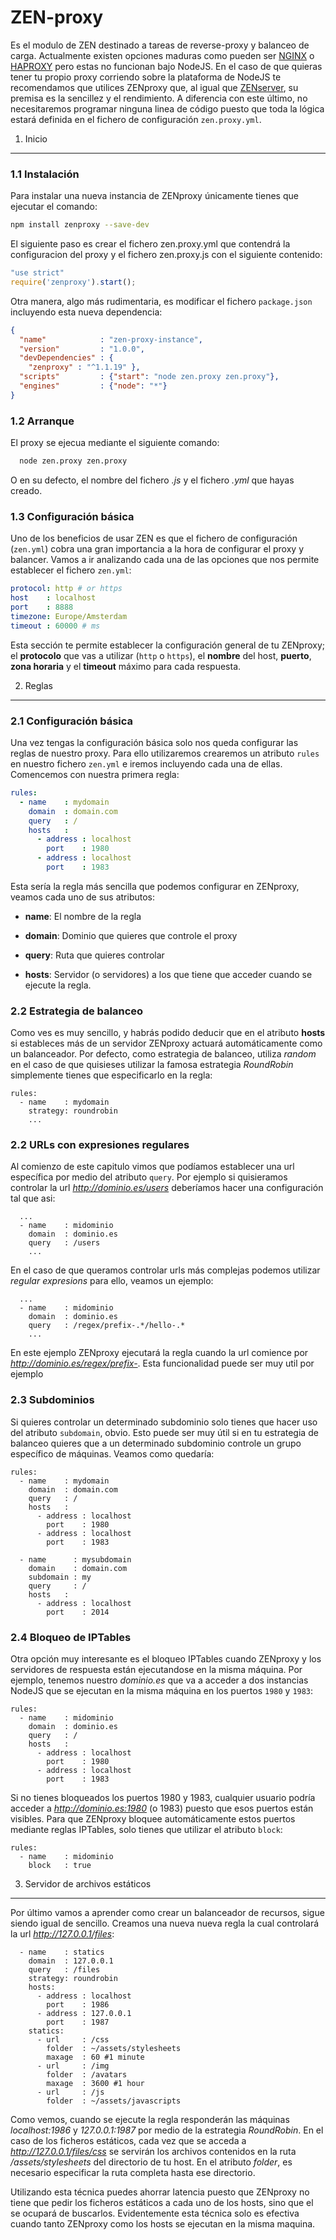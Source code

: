 ZEN-proxy
=========

Es el modulo de ZEN destinado a tareas de reverse-proxy y balanceo de carga.
Actualmente existen opciones maduras como pueden ser [NGINX][1] o [HAPROXY][2]
pero estas no funcionan bajo NodeJS. En el caso de que quieras tener tu propio
proxy corriendo sobre la plataforma de NodeJS te recomendamos que utilices
ZENproxy que, al igual que [ZENserver][3], su premisa es la sencillez y el
rendimiento. A diferencia con este último, no necesitaremos programar ninguna
linea de código puesto que toda la lógica estará definida en el fichero de
configuración `zen.proxy.yml`.

[1]: <http://nginx.org/>

[2]: <http://www.haproxy.org/>

[3]: <https://github.com/soyjavi/zen-server>

1. Inicio
---------

### 1.1 Instalación

Para instalar una nueva instancia de ZENproxy únicamente tienes que ejecutar el
comando:

```bash
npm install zenproxy --save-dev
```

El siguiente paso es crear el fichero zen.proxy.yml que contendrá la configuracion del
proxy y el fichero zen.proxy.js con el siguiente contenido:

```js
"use strict"
require('zenproxy').start();
```

Otra manera, algo más rudimentaria, es modificar el fichero `package.json`
incluyendo esta nueva dependencia:

```json
{
  "name"            : "zen-proxy-instance",
  "version"         : "1.0.0",
  "devDependencies" : {
    "zenproxy" : "^1.1.19" },
  "scripts"         : {"start": "node zen.proxy zen.proxy"},
  "engines"         : {"node": "*"}
}
```

### 1.2 Arranque

El proxy se ejecua mediante el siguiente comando:

```bash
  node zen.proxy zen.proxy
```

O en su defecto, el nombre del fichero *.js* y el fichero *.yml* que hayas
creado.

### 1.3 Configuración básica

Uno de los beneficios de usar ZEN es que el fichero de configuración (`zen.yml`)
cobra una gran importancia a la hora de configurar el proxy y balancer. Vamos a
ir analizando cada una de las opciones que nos permite establecer el fichero
`zen.yml`:

```yaml
protocol: http # or https
host    : localhost
port    : 8888
timezone: Europe/Amsterdam
timeout : 60000 # ms
```

Esta sección te permite establecer la configuración general de tu ZENproxy; el
**protocolo** que vas a utilizar (`http` o `https`), el **nombre** del host,
**puerto**, **zona horaria** y el **timeout** máximo para cada respuesta.

2. Reglas
---------

### 2.1 Configuración básica

Una vez tengas la configuración básica solo nos queda configurar las reglas de
nuestro proxy. Para ello utilizaremos crearemos un atributo `rules` en nuestro
fichero `zen.yml` e iremos incluyendo cada una de ellas. Comencemos con nuestra
primera regla:

```yaml
rules:
  - name    : mydomain
    domain  : domain.com
    query   : /
    hosts   :
      - address : localhost
        port    : 1980
      - address : localhost
        port    : 1983
```

Esta sería la regla más sencilla que podemos configurar en ZENproxy, veamos cada
uno de sus atributos:

-   **name**: El nombre de la regla

-   **domain**: Dominio que quieres que controle el proxy

-   **query**: Ruta que quieres controlar

-   **hosts**: Servidor (o servidores) a los que tiene que acceder cuando se
    ejecute la regla.

### 2.2 Estrategia de balanceo

Como ves es muy sencillo, y habrás podido deducir que en el atributo **hosts**
si estableces más de un servidor ZENproxy actuará automáticamente como un
balanceador. Por defecto, como estrategia de balanceo, utiliza *random* en el
caso de que quisieses utilizar la famosa estrategia *RoundRobin* simplemente
tienes que especificarlo en la regla:

```
rules:
  - name    : mydomain
    strategy: roundrobin
    ...
```

### 2.2 URLs con expresiones regulares

Al comienzo de este capitulo vimos que podíamos establecer una url específica
por medio del atributo `query`. Por ejemplo si quisieramos controlar la url
*http://dominio.es/users* deberíamos hacer una configuración tal que asi:

```
  ...
  - name    : midominio
    domain  : dominio.es
    query   : /users
    ...
```

En el caso de que queramos controlar urls más complejas podemos utilizar
*regular expresions* para ello, veamos un ejemplo:

```
  ...
  - name    : midominio
    domain  : dominio.es
    query   : /regex/prefix-.*/hello-.*
    ...
```

En este ejemplo ZENproxy ejecutará la regla cuando la url comience por
*http://dominio.es/regex/prefix-*. Esta funcionalidad puede ser muy util por
ejemplo

### 2.3 Subdominios

Si quieres controlar un determinado subdominio solo tienes que hacer uso del
atributo `subdomain`, obvio. Esto puede ser muy útil si en tu estrategia de
balanceo quieres que a un determinado subdominio controle un grupo específico de
máquinas. Veamos como quedaría:

```
rules:
  - name    : mydomain
    domain  : domain.com
    query   : /
    hosts   :
      - address : localhost
        port    : 1980
      - address : localhost
        port    : 1983

  - name      : mysubdomain
    domain    : domain.com
    subdomain : my
    query     : /
    hosts   :
      - address : localhost
        port    : 2014
```

### 2.4 Bloqueo de IPTables

Otra opción muy interesante es el bloqueo IPTables cuando ZENproxy y los
servidores de respuesta están ejecutandose en la misma máquina. Por ejemplo,
tenemos nuestro *dominio.es* que va a acceder a dos instancias NodeJS que se
ejecutan en la misma máquina en los puertos `1980` y `1983`:

```
rules:
  - name    : midominio
    domain  : dominio.es
    query   : /
    hosts   :
      - address : localhost
        port    : 1980
      - address : localhost
        port    : 1983
```

Si no tienes bloqueados los puertos 1980 y 1983, cualquier usuario podría
acceder a *http://dominio.es:1980* (o 1983) puesto que esos puertos están
visibles. Para que ZENproxy bloquee automáticamente estos puertos mediante
reglas IPTables, solo tienes que utilizar el atributo `block`:

```
rules:
  - name    : midominio
    block   : true
```

3. Servidor de archivos estáticos
---------------------------------

Por último vamos a aprender como crear un balanceador de recursos, sigue siendo
igual de sencillo. Creamos una nueva nueva regla la cual controlará la url
*http://127.0.0.1/files*:

```
  - name    : statics
    domain  : 127.0.0.1
    query   : /files
    strategy: roundrobin
    hosts:
      - address : localhost
        port    : 1986
      - address : 127.0.0.1
        port    : 1987
    statics:
      - url     : /css
        folder  : ~/assets/stylesheets
        maxage  : 60 #1 minute
      - url     : /img
        folder  : /avatars
        maxage  : 3600 #1 hour
      - url     : /js
        folder  : ~/assets/javascripts
```

Como vemos, cuando se ejecute la regla responderán las máquinas *localhost:1986*
y *127.0.0.1:1987* por medio de la estrategia *RoundRobin*. En el caso de los
ficheros estáticos, cada vez que se acceda a *http://127.0.0.1/files/css* se
servirán los archivos contenidos en la ruta */assets/stylesheets* del directorio
de tu host. En el atributo *folder*, es necesario especificar la ruta completa
hasta ese directorio.

Utilizando esta técnica puedes ahorrar latencia puesto que ZENproxy no tiene que
pedir los ficheros estáticos a cada uno de los hosts, sino que el se ocupará de
buscarlos. Evidentemente esta técnica solo es efectiva cuando tanto ZENproxy
como los hosts se ejecutan en la misma maquina.
